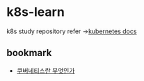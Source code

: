 # k8s-learn

k8s study repository refer ->[kubernetes docs](https://kubernetes.io/ko/docs/concepts/overview/what-is-kubernetes/)

## bookmark

- [쿠버네티스란 무엇인가](../kubelearn/concept/%EC%BF%A0%EB%B2%84%EB%84%A4%ED%8B%B0%EC%8A%A4%EB%9E%80%20%EB%AC%B4%EC%97%87%EC%9D%B8%EA%B0%80/%EC%BF%A0%EB%B2%84%EB%84%A4%ED%8B%B0%EC%8A%A4%EB%9E%80.md)
